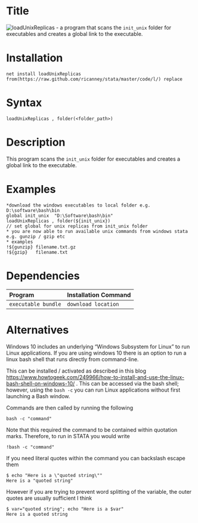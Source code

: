 # Title
![loadUnixReplicas](https://github.com/ricanney/stata/blob/master/code/l/loadUnixReplicas.ado) - a program that scans the ```init_unix``` folder for executables and creates a global link to the executable. 
# Installation
```net install loadUnixReplicas                from(https://raw.github.com/ricanney/stata/master/code/l/) replace```
# Syntax
```loadUnixReplicas , folder(<folder_path>)  ```
# Description
This program scans the ```init_unix``` folder for executables and creates a global link to the executable. 

# Examples
```
*download the windows executables to local folder e.g. D:\software\bash\bin
global init_unix  "D:\Software\bash\bin"
loadUnixReplicas , folder(${init_unix})                                        // set global for unix replicas from init_unix folder
* you are now able to run available unix commands from windows stata e.g. gunzip / gzip etc
* examples
!${gunzip} filename.txt.gz
!${gzip}   filename.txt
```

# Dependencies
| Program | Installation Command
| :----- | :------
|```executable bundle``` | ```download location``` 

# Alternatives
Windows 10 includes an underlying “Windows Subsystem for Linux” to run Linux applications.  If you are using windows 10 there is an option to run a linux bash shell that runs directly from command-line. 

This can be installed / activated as described in this blog https://www.howtogeek.com/249966/how-to-install-and-use-the-linux-bash-shell-on-windows-10/ . This can be accessed via the bash shell; however, using the ```bash -c``` you can run Linux applications without first launching a Bash window. 

Commands are then called by running the following

```bash -c "command"```

Note that this required the command to be contained within quotation marks. Therefore, to run in STATA you would write

```!bash -c "command"```

If you need literal quotes within the command you can backslash escape them

```
$ echo "Here is a \"quoted string\""
Here is a "quoted string"
```

However if you are trying to prevent word splitting of the variable, the outer quotes are usually sufficient I think

```
$ var="quoted string"; echo "Here is a $var"
Here is a quoted string
```
